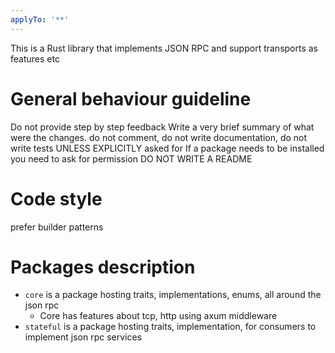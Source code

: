 ```yaml
---
applyTo: '**'
---
```

This is a Rust library that implements JSON RPC and support transports as features etc

# General behaviour guideline
Do not provide step by step feedback
Write a very brief summary of what were the changes.
do not comment, do not write documentation, do not write tests UNLESS EXPLICITLY asked for
If a package needs to be installed you need to ask for permission
DO NOT WRITE A README

# Code style
prefer builder patterns

# Packages description

- `core` is a package hosting traits, implementations, enums, all around the json rpc 
    - Core has features about tcp, http using axum middleware
- `stateful` is a package hosting traits, implementation, for consumers to implement json rpc services